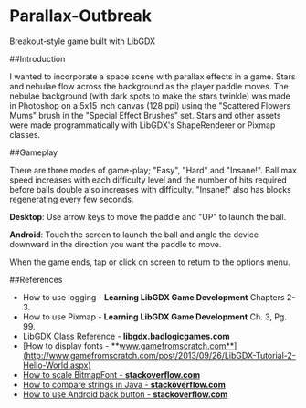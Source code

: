 # Parallax-Outbreak
Breakout-style game built with LibGDX

##Introduction

I wanted to incorporate a space scene with parallax effects in a game. Stars and
nebulae flow across the background as the player paddle moves. The nebulae background
(with dark spots to make the stars twinkle) was made in Photoshop on a 5x15 inch
canvas (128 ppi) using the "Scattered Flowers Mums" brush in the "Special Effect
Brushes" set. Stars and other assets were made programmatically with LibGDX's ShapeRenderer
or Pixmap classes.

##Gameplay

There are three modes of game-play; "Easy", "Hard" and "Insane!". Ball max speed
increases with each difficulty level and the number of hits required before balls double
also increases with difficulty. "Insane!" also has blocks regenerating every few seconds.

**Desktop**: Use arrow keys to move the paddle and "UP" to launch the ball.

**Android**: Touch the screen to launch the ball and angle the device downward
in the direction you want the paddle to move.

When the game ends, tap or click on screen to return to the options menu.

##References

- How to use logging - **Learning LibGDX Game Development** Chapters 2-3.
- How to use Pixmap - **Learning LibGDX Game Development** Ch. 3, Pg. 99.
- LibGDX Class Reference - **libgdx.badlogicgames.com**
- [How to display fonts - **www.gamefromscratch.com**](http://www.gamefromscratch.com/post/2013/09/26/LibGDX-Tutorial-2-Hello-World.aspx)
- [How to scale BitmapFont - **stackoverflow.com**](http://stackoverflow.com/questions/29814995/java-libgdx-bitmapfont-setscale-method-not-working)
- [How to compare strings in Java - **stackoverflow.com**](http://stackoverflow.com/questions/513832/how-do-i-compare-strings-in-java)
- [How to use Android back button - **stackoverflow.com**](http://stackoverflow.com/questions/7223723/in-libgdx-how-do-i-get-input-from-the-back-button)
